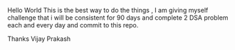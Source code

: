 Hello World This is the best way to do the things , I am giving myself challenge that i will be consistent for 90 days and complete 2 DSA problem each and every day and commit to this repo.

Thanks
Vijay Prakash
